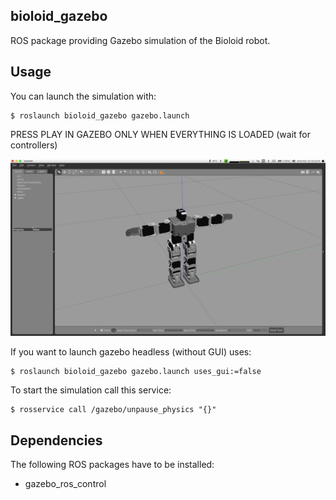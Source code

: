 ## bioloid_gazebo

ROS package providing Gazebo simulation of the Bioloid robot.

## Usage

You can launch the simulation with:

```
$ roslaunch bioloid_gazebo gazebo.launch
```

PRESS PLAY IN GAZEBO ONLY WHEN EVERYTHING IS LOADED (wait for controllers)

![system](assets/images/bioloid_gazebo.png)

If you want to launch gazebo headless (without GUI) uses:
```
$ roslaunch bioloid_gazebo gazebo.launch uses_gui:=false
```

To start the simulation call this service:
```
$ rosservice call /gazebo/unpause_physics "{}" 
```

## Dependencies

The following ROS packages have to be installed:
* gazebo_ros_control
